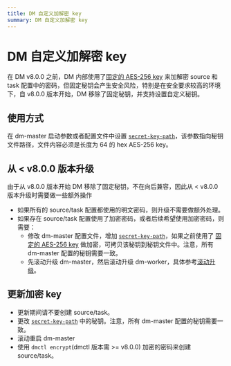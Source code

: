 ```yaml
---
title: DM 自定义加解密 key
summary: DM 自定义加解密 key
---
```


# DM 自定义加解密 key

在 DM v8.0.0 之前，DM 内部使用了[固定的 AES-256 key](https://github.com/pingcap/tiflow/blob/1252979421fc83ffa2a1548d981e505f7fc0b909/dm/pkg/encrypt/encrypt.go#L27) 来加解密 source 和 task 配置中的密码，但固定秘钥会产生安全风险，特别是在安全要求较高的环境下，自 v8.0.0 版本开始，DM 移除了固定秘钥，并支持设置自定义秘钥。

## 使用方式

在 dm-master 启动参数或者配置文件中设置 [`secret-key-path`](/dm/dm-master-configuration-file.md)，该参数指向秘钥文件路径，文件内容必须是长度为 64 的 hex AES-256 key。

## 从 < v8.0.0 版本升级

由于从 v8.0.0 版本开始 DM 移除了固定秘钥，不在向后兼容，因此从 < v8.0.0 版本升级时需要做一些额外操作

- 如果所有的 source/task 配置都使用的明文密码，则升级不需要做额外处理。
- 如果存在 source/task 配置使用了加密密码，或者后续希望使用加密密码，则需要：
    - 修改 dm-master 配置文件，增加 [`secret-key-path`](/dm/dm-master-configuration-file.md)，如果之前使用了 [固定的 AES-256 key](https://github.com/pingcap/tiflow/blob/1252979421fc83ffa2a1548d981e505f7fc0b909/dm/pkg/encrypt/encrypt.go#L27) 做加密，可拷贝该秘钥到秘钥文件中。注意，所有 dm-master 配置的秘钥需要一致。
    - 先滚动升级 dm-master，然后滚动升级 dm-worker，具体参考[滚动升级](/dm/maintain-dm-using-tiup.md#滚动升级)。

## 更新加密 key

- 更新期间请不要创建 source/task。
- 更改 [`secret-key-path`](/dm/dm-master-configuration-file.md) 中的秘钥。注意，所有 dm-master 配置的秘钥需要一致。
- 滚动重启 dm-master
- 使用 `dmctl encrypt`(dmctl 版本需 >= v8.0.0) 加密的密码来创建 source/task。
